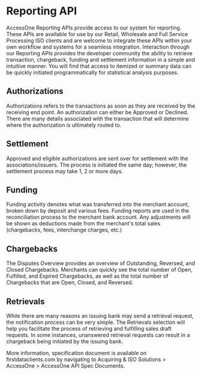 # Reporting API

AccessOne Reporting APIs provide access to our system for reporting. These APIs are available for use by our Retail, Wholesale and Full Service Processing ISO clients and are welcome to integrate these APIs within your own workflow and systems for a seamless integration. Interaction through our Reporting APIs provides the developer community the ability to retrieve transaction, chargeback, funding and settlement information in a simple and intuitive manner. You will find that access to itemized or summary data can be quickly initiated programmatically for statistical analysis purposes.

## Authorizations

Authorizations refers to the transactions as soon as they are received by the receiving end point. An authorization can either be Approved or Declined. There are many details associated with the transaction that will determine where the authorization is ultimately routed to.

## Settlement

Approved and eligible authorizations are sent over for settlement with the associations/issuers. The process is initiated the same day; however, the settlement process may take 1, 2 or more days.

## Funding

Funding activity denotes what was transferred into the merchant account, broken down by deposit and various fees. Funding reports are used in the reconciliation process to the merchant bank account. Any adjustments will be shown as deductions made from the merchant's total sales (chargebacks, fees, interchange charges, etc.)

## Chargebacks

The Disputes Overview provides an overview of Outstanding, Reversed, and Closed Chargebacks. Merchants can quickly see the total number of Open, Fulfilled, and Expired Chargebacks, as well as the total number of Chargebacks that are Open, Closed, and Reversed.

## Retrievals

While there are many reasons an issuing bank may send a retrieval request, the notification process can be very simple. The Retrievals selection will help you facilitate the process of retrieving and fulfilling sales draft requests. In some instances, unanswered retrieval requests can result in a chargeback being initiated by the issuing bank.  

More information, specification document is available on firstdataclients.com by navigating to Acquiring & ISO Solutions > AccessOne > AccessOne API Spec Documents.
